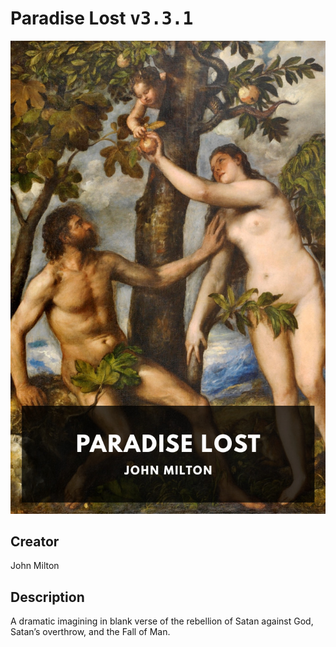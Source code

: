 
# Paradise Lost <kbd>v3.3.1</kbd>

<center>
  <img src="./cover-1024.jpg"/>
</center>

## Creator
John Milton

## Description
A dramatic imagining in blank verse of the rebellion of Satan against God, Satan’s overthrow, and the Fall of Man.
